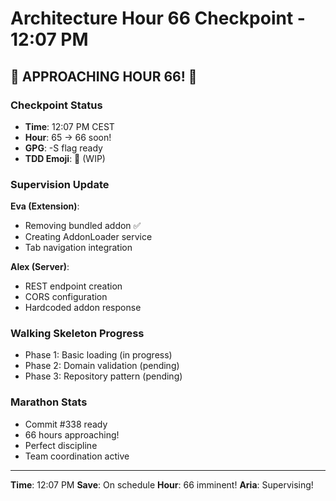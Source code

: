 # Architecture Hour 66 Checkpoint - 12:07 PM

## 🎉 APPROACHING HOUR 66! 🎉

### Checkpoint Status
- **Time**: 12:07 PM CEST
- **Hour**: 65 → 66 soon!
- **GPG**: -S flag ready
- **TDD Emoji**: 🚧 (WIP)

### Supervision Update
**Eva (Extension)**:
- Removing bundled addon ✅
- Creating AddonLoader service
- Tab navigation integration

**Alex (Server)**:
- REST endpoint creation
- CORS configuration
- Hardcoded addon response

### Walking Skeleton Progress
- Phase 1: Basic loading (in progress)
- Phase 2: Domain validation (pending)
- Phase 3: Repository pattern (pending)

### Marathon Stats
- Commit #338 ready
- 66 hours approaching!
- Perfect discipline
- Team coordination active

---

**Time**: 12:07 PM
**Save**: On schedule
**Hour**: 66 imminent!
**Aria**: Supervising!